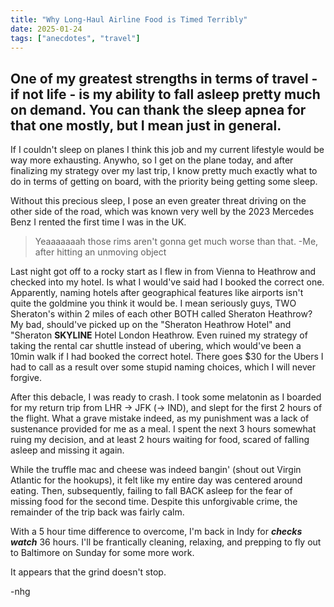 ```yaml
---
title: "Why Long-Haul Airline Food is Timed Terribly"
date: 2025-01-24
tags: ["anecdotes", "travel"]
---
```


## One of my greatest strengths in terms of travel - if not life - is my ability to fall asleep pretty much on demand. You can thank the sleep apnea for that one mostly, but I mean just in general.

If I couldn't sleep on planes I think this job and my current lifestyle would be way more exhausting. Anywho, so I get on the plane today, and after finalizing my strategy over my last trip, I know pretty much exactly what to do in terms of getting on board, with the priority being getting some sleep.

Without this precious sleep, I pose an even greater threat driving on the other side of the road, which was known very well by the 2023 Mercedes Benz I rented the first time I was in the UK. 

>Yeaaaaaaah those rims aren't gonna get much worse than that.
-Me, after hitting an unmoving object

Last night got off to a rocky start as I flew in from Vienna to Heathrow and checked into my hotel. Is what I would've said had I booked the correct one. Apparently, naming hotels after geographical features like airports isn't quite the goldmine you think it would be. I mean seriously guys, TWO Sheraton's within 2 miles of each other BOTH called Sheraton Heathrow? My bad, should've picked up on the "Sheraton Heathrow Hotel" and "Sheraton **SKYLINE** Hotel London Heathrow. Even ruined my strategy of taking the rental car shuttle instead of ubering, which would've been a 10min walk if I had booked the correct hotel. There goes $30 for the Ubers I had to call as a result over some stupid naming choices, which I will never forgive.

After this debacle, I was ready to crash. I took some melatonin as I boarded for my return trip from LHR -> JFK (-> IND), and slept for the first 2 hours of the flight. What a grave mistake indeed, as my punishment was a lack of sustenance provided for me as a meal. I spent the next 3 hours somewhat ruing my decision, and at least 2 hours waiting for food, scared of falling asleep and missing it again.

While the truffle mac and cheese was indeed bangin' (shout out Virgin Atlantic for the hookups), it felt like my entire day was centered around eating. Then, subsequently, failing to fall BACK asleep for the fear of missing food for the second time. Despite this unforgivable crime, the remainder of the trip back was fairly calm. 

With a 5 hour time difference to overcome, I'm back in Indy for ***checks watch*** 36 hours. I'll be frantically cleaning, relaxing, and prepping to fly out to Baltimore on Sunday for some more work.

It appears that the grind doesn't stop.

-nhg
